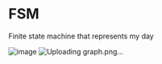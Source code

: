 # FSM
Finite state machine that represents my day

![image](https://github.com/RickSanj/FSM/assets/116678653/ebb0e202-167f-4692-a057-ca05371f5947)
![Uploading graph.png…]()
